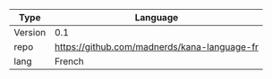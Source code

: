 Type    |Language
--------|-------------
Version |0.1
repo    |https://github.com/madnerds/kana-language-fr
lang    |French